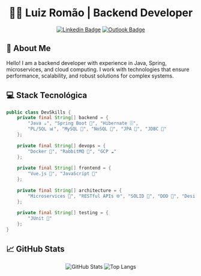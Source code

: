 <div align="center">
  
# 👨‍💻 Luiz Romão | Backend Developer
  
[![Linkedin Badge](https://img.shields.io/badge/-LinkedIn-blue?style=flat-square&logo=Linkedin&logoColor=white)](https://www.linkedin.com/in/luiz-henrique-romao/)
[![Outlook Badge](https://img.shields.io/badge/-Outlook-0078D4?style=flat-square&logo=Outlook&logoColor=white)](mailto:luizromao7@outlook.com)

</div>

## 🚀 About Me

Hello! I am a backend developer with experience in Java, Spring, microservices, and cloud computing. I work with technologies that ensure performance, scalability, and robust solutions for complex systems.

## 💻 Stack Tecnológica

```java
public class DevSkills {
    private final String[] backend = {
        "Java ☕", "Spring Boot 🍃", "Hibernate 🗄️",
        "PL/SQL 📊", "MySQL 🐬", "NoSQL 📑", "JPA 🔄", "JDBC 🎯"
    };
    
    private final String[] devops = {
        "Docker 🐳", "RabbitMQ 🐰", "GCP ☁️"
    };
    
    private final String[] frontend = {
        "Vue.js 💚", "JavaScript 🌟"
    };
    
    private final String[] architecture = {
        "Microservices 🔨", "RESTful APIs 🌐", "SOLID 🎯", "DDD 🧩", "Design Patterns ⚙️", "Clean Architecture 🏛️", "TDD 🧪", "BDD 🔄"
    };
    
    private final String[] testing = {
        "JUnit 🧪"
    };
}
```
## 📈 GitHub Stats

<div align="center">
  
![GitHub Stats](https://github-readme-stats.vercel.app/api?username=LuizRomao02&show_icons=true&theme=radical)
![Top Langs](https://github-readme-stats.vercel.app/api/top-langs/?username=LuizRomao02&layout=compact&theme=radical)

</div>
